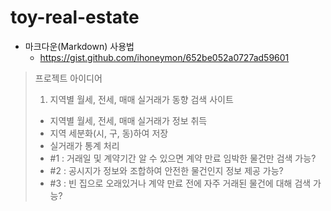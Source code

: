 # toy-real-estate

* 마크다운(Markdown) 사용법
  * https://gist.github.com/ihoneymon/652be052a0727ad59601

> 프로젝트 아이디어
> 1. 지역별 월세, 전세, 매매 실거래가 동향 검색 사이트
> - 지역별 월세, 전세, 매매 실거래가 정보 취득
> - 지역 세분화(시, 구, 동)하여 저장
> - 실거래가 통계 처리
> - #1 : 거래일 및 계약기간 알 수 있으면 계약 만료 임박한 물건만 검색 가능?
> - #2 : 공시지가 정보와 조합하여 안전한 물건인지 정보 제공 가능?
> - #3 : 빈 집으로 오래있거나 계약 만료 전에 자주 거래된 물건에 대해 검색 가능?
